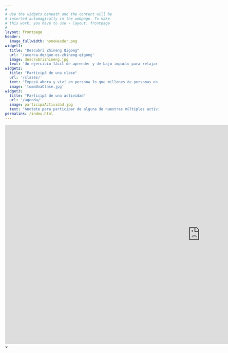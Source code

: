 ```yaml
---
#
# Use the widgets beneath and the content will be
# inserted automagically in the webpage. To make
# this work, you have to use › layout: frontpage
#
layout: frontpage
header:
  image_fullwidth: homeHeader.png
widget1:
  title: "Descubrí Zhineng Qigong"
  url: '/acerca-de/que-es-zhineng-qigong'
  image: descrubriZhineng.jpg
  text: 'Un ejercicio fácil de aprender y de bajo impacto para relajar el cuerpo y la mente, mejorar tu salud y nutrir el espíritu. ¡Para todas las edades y sin requisitos previos!'
widget2:
  title: "Participá de una clase"
  url: '/clases/'
  text: 'Empezá ahora y viví en persona lo que millones de personas en el mundo ya han experimentado: Zhineng Qigong revierte el proceso de envejecimiento, reduce el estrés, previene enfermedades y mejora la calidad de vida. '
  image: 'tomaUnaClase.jpg'
widget3:
  title: "Participá de una actividad"
  url: '/agenda/'
  image: participaActividad.jpg
  text: 'Anotate para participar de alguna de nuestras múltiples actividades y profundiza tu experiencia: charlas, talleres y retiros.'
permalink: /index.html
---
```


<div id="videoModal" class="reveal-modal large" data-reveal="">
  <div class="flex-video widescreen vimeo" style="display: block;">
    <iframe width="1280" height="720" src="https://www.youtube.com/embed/3b5zCFSmVvU" frameborder="0" allowfullscreen></iframe>
  </div>
  <a class="close-reveal-modal">&#215;</a>
</div>
